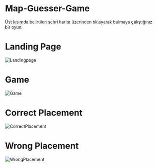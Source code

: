 # Map-Guesser-Game
Üst kısımda belirtilen şehri harita üzerinden tıklayarak bulmaya çalıştığınız bir oyun.

# Landing Page

![Landingpage](https://github.com/EmirhanHasirci11/Map-Guesser-Game/assets/54208249/54226e76-3994-47cc-a372-4e1fe66eb433)

# Game

![Game](https://github.com/EmirhanHasirci11/Map-Guesser-Game/assets/54208249/bdbe41ae-86f1-41e6-8e1f-133ab5e66ef3)

# Correct Placement

![CorrectPlacement](https://github.com/EmirhanHasirci11/Map-Guesser-Game/assets/54208249/ce856641-50ee-4cfe-9230-72ca6423198f)

# Wrong Placement

![WrongPlacement](https://github.com/EmirhanHasirci11/Map-Guesser-Game/assets/54208249/444b2131-3d0e-4032-9176-0e79186c1c37)

